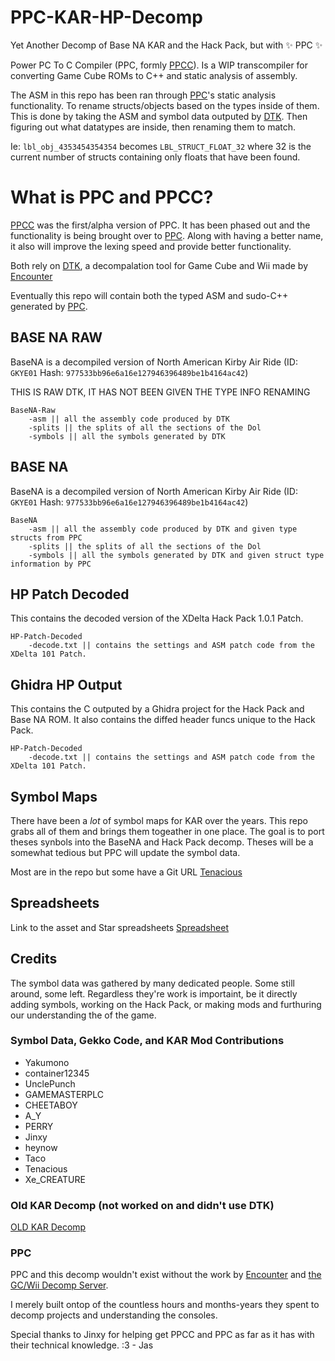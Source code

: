 # PPC-KAR-HP-Decomp
Yet Another Decomp of Base NA KAR and the Hack Pack, but with :sparkles: PPC :sparkles:

Power PC To C Compiler (PPC, formly [PPCC](https://github.com/SeanMott/PPCC)). Is a WIP transcompiler for converting Game Cube ROMs to C++ and static analysis of assembly.

The ASM in this repo has been ran through [PPC](https://github.com/SeanMott/PPC)'s static analysis functionality. To rename structs/objects based on the types inside of them. This is done by taking the ASM and symbol data outputed by [DTK](https://github.com/encounter/decomp-toolkit/tree/main). Then figuring out what datatypes are inside, then renaming them to match.

Ie: `lbl_obj_4353454354354` becomes `LBL_STRUCT_FLOAT_32` where 32 is the current number of structs containing only floats that have been found.

# What is PPC and PPCC?

[PPCC](https://github.com/SeanMott/PPCC) was the first/alpha version of PPC. It has been phased out and the functionality is being brought over to [PPC](https://github.com/SeanMott/PPC). Along with having a better name, it also will improve the lexing speed and provide better functionality.

Both rely on [DTK](https://github.com/encounter/decomp-toolkit/tree/main), a decompalation tool for Game Cube and Wii made by [Encounter](https://github.com/encounter)

Eventually this repo will contain both the typed ASM and sudo-C++ generated by [PPC](https://github.com/SeanMott/PPC).

## BASE NA RAW

BaseNA is a decompiled version of North American Kirby Air Ride (ID: `GKYE01` Hash: `977533bb96e6a16e127946396489be1b4164ac42`)

THIS IS RAW DTK, IT HAS NOT BEEN GIVEN THE TYPE INFO RENAMING

```
BaseNA-Raw
    -asm || all the assembly code produced by DTK
    -splits || the splits of all the sections of the Dol
    -symbols || all the symbols generated by DTK
```

## BASE NA

BaseNA is a decompiled version of North American Kirby Air Ride (ID: `GKYE01` Hash: `977533bb96e6a16e127946396489be1b4164ac42`)

```
BaseNA
    -asm || all the assembly code produced by DTK and given type structs from PPC
    -splits || the splits of all the sections of the Dol
    -symbols || all the symbols generated by DTK and given struct type information by PPC
```

## HP Patch Decoded

This contains the decoded version of the XDelta Hack Pack 1.0.1 Patch.

```
HP-Patch-Decoded
    -decode.txt || contains the settings and ASM patch code from the XDelta 101 Patch.
```

## Ghidra HP Output

This contains the C outputed by a Ghidra project for the Hack Pack and Base NA ROM. It also contains the diffed header funcs unique to the Hack Pack.

```
HP-Patch-Decoded
    -decode.txt || contains the settings and ASM patch code from the XDelta 101 Patch.
```

## Symbol Maps

There have been a *lot* of symbol maps for KAR over the years. This repo grabs all of them and brings them togeather in one place. The goal is to port theses synbols into the BaseNA and Hack Pack decomp. Theses will be a somewhat tedious but PPC will update the symbol data.

Most are in the repo but some have a Git URL
[Tenacious](https://github.com/Teltt/KARMAP/tree/main)

## Spreadsheets

Link to the asset and Star spreadsheets
[Spreadsheet](https://docs.google.com/spreadsheets/d/1aLNI8z9S-K5w6Hj369Y9d1A3MaiOhAwUgEBaHnxtNyo/edit?usp=sharing)

## Credits

The symbol data was gathered by many dedicated people. Some still around, some left. Regardless they're work is importaint, be it directly adding symbols, working on the Hack Pack, or making mods and furthuring our understanding the of the game.

### Symbol Data, Gekko Code, and KAR Mod Contributions
- Yakumono
- container12345
- UnclePunch
- GAMEMASTERPLC
- CHEETABOY
- A_Y
- PERRY
- Jinxy
- heynow
- Taco
- Tenacious
- Xe_CREATURE

### Old KAR Decomp (not worked on and didn't use DTK)
[OLD KAR Decomp](https://github.com/doldecomp/kar)

### PPC

PPC and this decomp wouldn't exist without the work by [Encounter](https://github.com/encounter) and [the GC/Wii Decomp Server](https://discord.gg/hKx3FJJgrV).

I merely built ontop of the countless hours and months-years they spent to decomp projects and understanding the consoles.

Special thanks to Jinxy for helping get PPCC and PPC as far as it has with their technical knowledge. :3 - Jas
